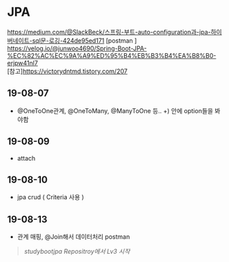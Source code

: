 # JPA
https://medium.com/@SlackBeck/스프링-부트-auto-configuration과-jpa-하이버네이트-sql문-로깅-424de95ed171
[postman ] https://velog.io/@junwoo4690/Spring-Boot-JPA-%EC%82%AC%EC%9A%A9%ED%95%B4%EB%B3%B4%EA%B8%B0-erjpw41nl7  
[참고]https://victorydntmd.tistory.com/207
## 19-08-07
- @OneToOne관계, @OneToMany, @ManyToOne 등.. +) 안에 option들을 봐야함
## 19-08-09
- attach 
## 19-08-10
- jpa crud ( Criteria 사용 )
## 19-08-13  
- 관계 매핑, @Join해서 데이터처리 postman

 > <i>studybootjpa Repositroy에서 Lv3 시작 </i>

